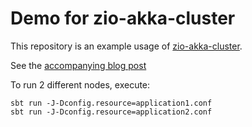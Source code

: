 # Demo for zio-akka-cluster

This repository is an example usage of [zio-akka-cluster](https://github.com/zio/zio-akka-cluster).

See the [accompanying blog post](https://medium.com/@ghostdogpr/combining-zio-and-akka-to-enable-distributed-fp-in-scala-61ffb81e3283)

To run 2 different nodes, execute:
```
sbt run -J-Dconfig.resource=application1.conf
sbt run -J-Dconfig.resource=application2.conf
```
